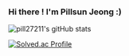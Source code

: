 ### Hi there ! I'm Pillsun Jeong :)

![pill27211's gitHub stats](https://github-readme-stats.vercel.app/api?username=pill27211&show_icons=true&theme=radical)


[![Solved.ac Profile](http://mazassumnida.wtf/api/v2/generate_badge?boj=pill27211)](https://solved.ac/pill27211/)


<!--<p align="right">
  <a href="https://hits.seeyoufarm.com"><img src="https://hits.seeyoufarm.com/api/count/incr/badge.svg?url=https%3A%2F%2Fgithub.com%2Fpill27211&count_bg=%2379C83D&title_bg=%23555555&icon=&icon_color=%23E7E7E7&title=hits&edge_flat=false"/></a><br>
</p>
-->
